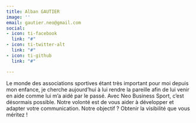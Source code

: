 ```yaml
---
title: Alban GAUTIER
image: ''
email: gautier.neo@gmail.com
social:
- icon: ti-facebook
  link: "#"
- icon: ti-twitter-alt
  link: "#"
- icon: ti-github
  link: "#"

---
```

Le monde des associations sportives étant très important pour moi depuis mon enfance, je cherche aujourd’hui à lui rendre la pareille afin de lui venir en aide comme lui m’a aidé par le passé. Avec Neo Business Sport, c’est désormais possible. Notre volonté est de vous aider à développer et adapter votre communication. Notre objectif ? Obtenir la visibilité que vous méritez !
